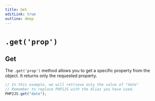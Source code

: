 ```yaml
---
title: Get
editLink: true
outline: deep
---
```


# `.get('prop')`

## Get 

The `.get('prop')` method allows you to get a specific property from the object. It returns only the requested property.

```javascript
// In this example, we will retrieve only the value of "date"
// Remember to replace PHP2JS with the Alias you have used.
PHP2JS.get("date"); 
```